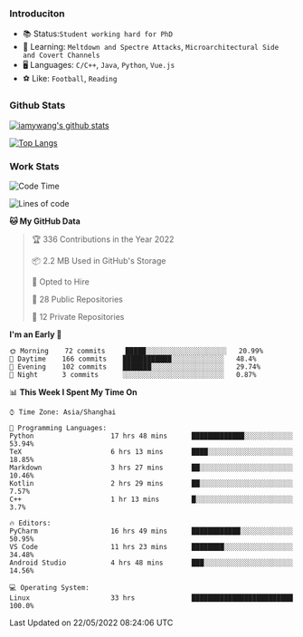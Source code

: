### Introduciton

- 📚 Status:`Student working hard for PhD`
- 🔎 Learning: `Meltdown and Spectre Attacks`, `Microarchitectural Side and Covert Channels`
- 🖥️ Languages: `C/C++`, `Java`, `Python`, `Vue.js`
- ⚽ Like: `Football`, `Reading`

### Github Stats

[![iamywang's github stats](https://github-readme-stats.vercel.app/api?username=iamywang&count_private=true&show_icons=true)]()

[![Top Langs](https://github-readme-stats.vercel.app/api/top-langs/?username=iamywang&layout=compact)]()

### Work Stats

<!--START_SECTION:waka-->
![Code Time](http://img.shields.io/badge/Code%20Time-347%20hrs%2058%20mins-blue)

![Lines of code](https://img.shields.io/badge/From%20Hello%20World%20I%27ve%20Written--40%20Thousand%20lines%20of%20code-blue)

**🐱 My GitHub Data** 

> 🏆 336 Contributions in the Year 2022
 > 
> 📦 2.2 MB Used in GitHub's Storage 
 > 
> 💼 Opted to Hire
 > 
> 📜 28 Public Repositories 
 > 
> 🔑 12 Private Repositories  
 > 
**I'm an Early 🐤** 

```text
🌞 Morning    72 commits     █████░░░░░░░░░░░░░░░░░░░░   20.99% 
🌆 Daytime    166 commits    ████████████░░░░░░░░░░░░░   48.4% 
🌃 Evening    102 commits    ███████░░░░░░░░░░░░░░░░░░   29.74% 
🌙 Night      3 commits      ░░░░░░░░░░░░░░░░░░░░░░░░░   0.87%

```


📊 **This Week I Spent My Time On** 

```text
⌚︎ Time Zone: Asia/Shanghai

💬 Programming Languages: 
Python                   17 hrs 48 mins      █████████████░░░░░░░░░░░░   53.94% 
TeX                      6 hrs 13 mins       ████░░░░░░░░░░░░░░░░░░░░░   18.85% 
Markdown                 3 hrs 27 mins       ██░░░░░░░░░░░░░░░░░░░░░░░   10.46% 
Kotlin                   2 hrs 29 mins       ██░░░░░░░░░░░░░░░░░░░░░░░   7.57% 
C++                      1 hr 13 mins        █░░░░░░░░░░░░░░░░░░░░░░░░   3.7%

🔥 Editors: 
PyCharm                  16 hrs 49 mins      ████████████░░░░░░░░░░░░░   50.95% 
VS Code                  11 hrs 23 mins      ████████░░░░░░░░░░░░░░░░░   34.48% 
Android Studio           4 hrs 48 mins       ███░░░░░░░░░░░░░░░░░░░░░░   14.56%

💻 Operating System: 
Linux                    33 hrs              █████████████████████████   100.0%

```


 Last Updated on 22/05/2022 08:24:06 UTC
<!--END_SECTION:waka-->
